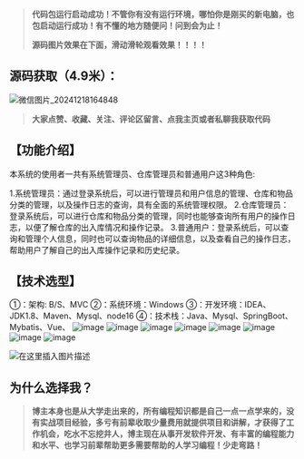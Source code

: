 > **代码包运行启动成功！不管你有没有运行环境，哪怕你是刚买的新电脑，也包启动运行成功！有不懂的地方随便问！问到会为止！**
> 
> **源码图片效果在下面，滑动滑轮观看效果！！！！**
## 源码获取（4.9米）：
![微信图片_20241218164848](https://github.com/user-attachments/assets/34ae1f5c-4e39-4fa7-8179-de42ae25472f)

> **大家点赞、收藏、关注、评论区留言、点我主页或者私聊我获取代码**

## 【功能介绍】
本系统的使用者一共有系统管理员、仓库管理员和普通用户这3种角色:

1.系统管理员：通过登录系统后，可以进行管理员和用户信息的管理、仓库和物品分类的管理，以及操作日志的查询，具有全面的系统管理权限。
2.仓库管理员：登录系统后，可以进行仓库和物品分类的管理，同时也能够查询所有用户的操作日志，以便了解仓库的出入库情况和操作记录。
3.普通用户：登录系统后，可以查询和管理个人信息，同时也可以查询物品的详细信息，以及查看自己的操作日志，帮助用户了解自己的出入库操作记录和历史纪录。
## 【技术选型】
①：架构: B/S、MVC
②：系统环境：Windows
③：开发环境：IDEA、JDK1.8、Maven、Mysql、node16
④：技术栈：Java、Mysql、SpringBoot、Mybatis、Vue、
![image](https://github.com/user-attachments/assets/5d22ef2f-cf0e-40e2-8ae4-f04b73be193c)
![image](https://github.com/user-attachments/assets/4bb94494-edf3-41b1-b4a6-538957a74de3)
![image](https://github.com/user-attachments/assets/18c78998-4fd3-4ef2-9a25-de66679b27f9)
![image](https://github.com/user-attachments/assets/0b77dc13-c6de-4b56-9b29-58bd4ecd16b2)
![image](https://github.com/user-attachments/assets/380dfc18-2d6e-4b5e-a965-2ec38db6b314)
![image](https://github.com/user-attachments/assets/27d20604-5246-446b-96c0-65ffdb8bd659)
![image](https://github.com/user-attachments/assets/9a5f5040-5db0-4da8-ae28-5f96db254655)
![image](https://github.com/user-attachments/assets/7cf03776-93a5-4f4e-a694-c2712c8da6af)


![在这里插入图片描述](https://i-blog.csdnimg.cn/direct/4269290041ae4c9a99b3121cbec1fee6.png)
## 为什么选择我？

> **博主本身也是从大学走出来的，所有编程知识都是自己一点一点学来的，没有实战项目经验，多亏有前辈收取少量费用就提供项目和讲解，才获得了工作机会，吃水不忘挖井人，博主现在从事开发软件开发、有丰富的编程能力和水平、也学习前辈帮助更多需要帮助的人学习编程！少走弯路！**


